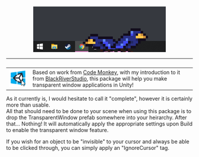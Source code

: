 <p align="center">
  <img src="https://github.com/Jordy3D/Overplay/blob/main/TaskbarBirds.png">
</p>

|<img width=150 height=0/>| |
|-|-|
<img src="https://github.com/Jordy3D/Overplay/blob/main/Assets/overPlay/UI/Icons/overPlay%20Icon.png" width="150" height=auto>  |  Based on work from [Code Monkey](https://www.youtube.com/channel/UCFK6NCbuCIVzA6Yj1G_ZqCg), with my introduction to it from [BlackRiverStudio](https://github.com/BlackRiverStudio), this package will help you make transparent window applications in Unity!

As it currently is, I would hesitate to call it "complete", however it is certainly more than usable.  
All that should need to be done to your scene when using this package is to drop the TransparentWindow prefab somewhere into your heirarchy. After that... Nothing! It will automatically apply the appropriate settings upon Build to enable the transparent window feature.  

If you wish for an object to be "invisible" to your cursor and always be able to be clicked through, you can simply apply an "IgnoreCursor" tag.
